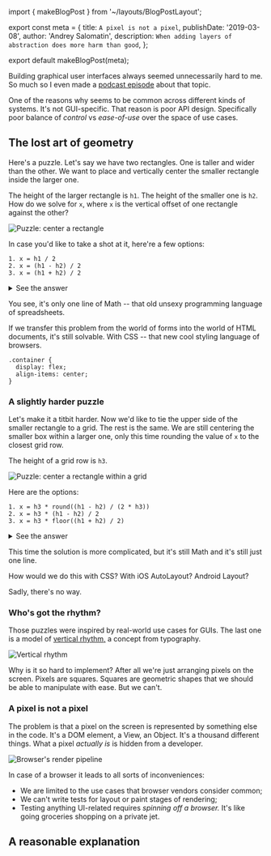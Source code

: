 import { makeBlogPost } from '~/layouts/BlogPostLayout';

export const meta = {
  title: `A pixel is not a pixel`,
  publishDate: '2019-03-08',
  author: 'Andrey Salomatin',
  description:
    `When adding layers of abstraction does more harm than good`,
};

export default makeBlogPost(meta);

Building graphical user interfaces always seemed unnecessarily hard to me.
So much so I even made a [podcast episode][code-ui-ep] about that topic.

One of the reasons why seems to be common across different kinds of
systems. It's not GUI-specific. That reason is poor API design.
Specifically poor balance of *control* vs *ease-of-use* over the space
of use cases.

## The lost art of geometry

Here's a puzzle. Let's say we have two rectangles. One is taller and wider
than the other. We want to place and vertically center the smaller
rectangle inside the larger one.

The height of the larger rectangle is `h1`. The height of the smaller one
is `h2`. How do we solve for `x`, where `x` is the vertical offset of one
rectangle against the other?

![Puzzle: center a rectangle][img-ex1]

In case you'd like to take a shot at it, here're a few options:

```
1. x = h1 / 2
2. x = (h1 - h2) / 2
3. x = (h1 + h2) / 2
```

<details>
<summary>See the answer</summary>

The answer is:

```
2. x = (h1 - h2) / 2
```

</details>

You see, it's only one line of Math -- that old unsexy programming language
of spreadsheets.

If we transfer this problem from the world of forms into the world of HTML
documents, it's still solvable. With CSS -- that new cool styling language
of browsers.

```
.container {
  display: flex;
  align-items: center;
}
```


### A slightly harder puzzle

Let's make it a titbit harder. Now we'd like to tie the upper side of the
smaller rectangle to a grid. The rest is the same. We are still centering
the smaller box within a larger one, only this time rounding the value of
`x` to the closest grid row.

The height of a grid row is `h3`.

![Puzzle: center a rectangle within a grid][img-ex2]

Here are the options:

```
1. x = h3 * round((h1 - h2) / (2 * h3))
2. x = h3 * (h1 - h2) / 2
3. x = h3 * floor((h1 + h2) / 2)
```

<details>
<summary>See the answer</summary>

The answer is:

```
1. x = h3 * round((h1 - h2) / (2 * h3))
```

</details>

This time the solution is more complicated, but it's still Math and it's
still just one line.

How would we do this with CSS? With iOS AutoLayout? Android Layout?

Sadly, there's no way.

### Who's got the rhythm?

Those puzzles were inspired by real-world use cases for GUIs. The last
one is a model of [vertical rhythm,][vert-rhythm] a concept from
typography.

![Vertical rhythm][img-vert-rhythm]

Why is it so hard to implement? After all we're just arranging pixels on
the screen. Pixels are squares. Squares are geometric shapes that we
should be able to manipulate with ease. But we can't.

### A pixel is not a pixel

The problem is that a pixel on the screen is represented by something else
in the code. It's a DOM element, a View, an Object. It's a thousand
different things. What a pixel *actually is* is hidden from a developer.

![Browser's render pipeline][img-render-pipeline]

In case of a browser it leads to all sorts of inconveniences:

* We are limited to the use cases that browser vendors consider
  common;
* We can't write tests for layout or paint stages of rendering;
* Testing anything UI-related requires *spinning off a browser.* It's like
  going groceries shopping on a private jet.

<!--
> All problems in computer science can be solved by another level of
> indirection... Except for the problem of too many layers of indirection.
>
> – [David Wheeler](https://en.wikipedia.org/wiki/David_Wheeler_%28computer_scientist%29)
-->

## A reasonable explanation


[code-ui-ep]:https://todo
[vert-rhythm]:https://todo

[img-ex1]:/static/blog/pixel/ex1.tiff
[img-ex2]:/static/blog/pixel/ex2.tiff
[img-vert-rhythm]:/static/blog/pixel/vertical-rhythm.png
[img-render-pipeline]:/static/blog/pixel/render-pipeline.png
